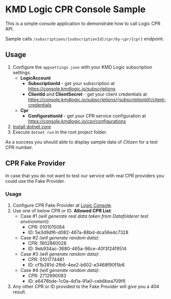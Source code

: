 # KMD Logic CPR Console Sample
This is a simple console application to demonstrate how to call Logic CPR API.

Sample calls `/subscriptions/{subscriptionId}/cpr/by-cpr/{cpr}` endpoint.

## Usage
1. Configure the `appsettings.json` with your KMD Logic subscription settings.
   - **LogicAccount**
     - **SubscriptionId** - get your subscription at https://console.kmdlogic.io/subscriptions
     - **ClientId** and **ClientSecret** - get your client credentials at https://console.kmdlogic.io/subscriptions/{subscriptionId}/client-credentials
   - **Cpr**
     - **ConfigurationId** - get your CPR service configuration at https://console.kmdlogic.io/cpr/configurations
2. [Install dotnet core](https://dotnet.microsoft.com/download)
3. Execute `dotnet run` in the root project folder.

As a success you should able to display sample data of _Citizen_ for a test CPR number.

## CPR Fake Provider
In case that you do not want to test our service with real CPR providers you could use the Fake Provider.

### Usage
1. Configure CPR Fake Provider at [Logic Console](https://console.kmdlogic.io/cpr/configurations).
2. Use one of below CPR or ID. **Allowed CPR List**:
   - Case #1 _(will generate real data taken from Datafolderer test environment)_:
     - CPR: 0101015084
     - ID: 5e3d9df6-d082-467a-88bd-dca56edc7328
   - Case #2 _(will generate random data)_:
     - CPR: 1802860028
     - ID: 9eb934ac-3680-465a-96ce-40f3f24f9514
   - Case #3 _(will generate random data)_:
     - CPR: 0101774481
     - ID: cf1b281d-2fb6-4ee2-b602-e3468f90f5b6
   - Case #4 _(will generate random data)_:
     - CPR: 2712990093
     - ID: e6478bde-1c0a-4d1a-91a0-ceb6bea709f6
3. Any other CPR or ID provided to the Fake Provider will give you a 404 result.